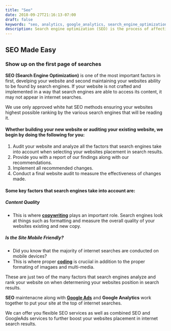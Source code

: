 ```yaml
---
title: "Seo"
date: 2018-09-27T21:16:13-07:00
draft: false
keywords: "seo, analytics, google_analytics, search_engine_optimization, advertising, google, google_search, search_engine, website, web_page, visibility"
description: Search engine optimization (SEO) is the process of affecting the visibility of a website or a web page in a search engine's unpaid results—often referred to as "natural," "organic," or "earned" results.
---
```

[1]: /services/google-ads
[2]: /services/copywriting
[3]: /services/coding
## SEO Made Easy

### Show up on the first page of searches

**SEO (Search Engine Optimization)** is one of the most important factors in first, develping your website and second maintaining your websites ability to be found by search engines.
If your website is not crafted and implemented in a way that search engines are able to access its content, it may not appear in internet searches.

We use only approved white hat SEO methods ensuring your websites highest possible ranking by the various search engines that will be reading it.

#### Whether building your new website or auditing your existing website, we begin by doing the following for you:

1. Audit your website and analyze all the factors that search engines take into account when selecting your websites placement in search results.
2. Provide you with a report of our findings along with our recommendations.
3. Implement all recommended changes.
4. Conduct a final website audit to measure the effectiveness of changes made.

#### Some key factors that search engines take into account are:

##### *Content Quality*
* This is where  **[copywriting][2]**  plays an important role.  Search engines look at things such as formatting and measure the overall quality of your websites existing and new copy.

##### *Is the Site Mobile Friendly?*
* Did you know that the majority of internet searches are conducted on mobile devices?
* This is where proper **[coding][3]** is cruciial in addition to the proper formating of imagaes and multi-media.

These are just two of the many factors that search engines analyze and rank your website on when determening your websites position in search results.

**SEO** maintenacne along with **[Google Ads][1]** and **Google Analytics** work together to put your site at the top of internet searches.

We can offer you flexible SEO services as well as combined SEO and GoogleAds services to further boost your websites placement in internet search results.
